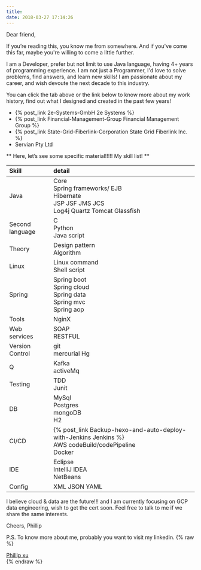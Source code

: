 ```yaml
---
title:  
date: 2018-03-27 17:14:26
---
```


Dear friend, 

  If you’re reading this, you know me from somewhere. 
And if you've come this far, maybe you're willing to come a little further.

I am a Developer, prefer but not limit to use Java language, having 4+ years of programming experience.
I am not just a Programmer, I'd love to solve problems, find answers, and learn new skills!
I am passionate about my career, and wish devoute the next decade to this industry.


You can click the tab above or the link below to know more about my work history, find out what I designed and created in the past few years!

* {% post_link 2e-Systems-GmbH 2e Systems %}
* {% post_link Financial-Management-Group Financial Management Group %}
* {% post_link State-Grid-Fiberlink-Corporation State Grid Fiberlink Inc. %}
* Servian Pty Ltd

** Here, let’s see some specific material!!!!! My skill list! **

|Skill|detail|
|:--|:--|
|Java|Core<br/>Spring frameworks/ EJB<br/>Hibernate<br/>JSP JSF JMS JCS<br/>Log4j Quartz Tomcat Glassfish|
|Second language|C<br/>Python<br/>Java script|
|Theory|Design pattern<br/>Algorithm|
|Linux|Linux command<br/>Shell script|
|Spring|Spring boot<br/>Spring cloud<br/>Spring data<br/>Spring mvc<br/>Spring aop|
|Tools|NginX|
|Web services|SOAP<br/>RESTFUL|
|Version Control|git<br/>mercurial Hg|
|Q|Kafka<br/>activeMq|
|Testing|TDD<br/>Junit|
|DB|MySql<br/>Postgres<br/>mongoDB<br/>H2|
|CI/CD|{% post_link Backup-hexo-and-auto-deploy-with-Jenkins Jenkins %}<br/>AWS codeBuild/codePipeline<br/>Docker|
|IDE|Eclipse<br/>IntelliJ IDEA<br/>NetBeans|
|Config|XML JSON YAML|

I believe cloud & data are the future!!! and I am currently focusing on GCP data engineering, wish to get the cert soon.
Feel free to talk to me if we share the same interests.

Cheers,
Phillip

P.S. To know more about me, probably you want to visit my linkedin.
{% raw %}
<script type="text/javascript" src="https://platform.linkedin.com/badges/js/profile.js" async defer></script>
<div class="LI-profile-badge"  data-version="v1" data-size="medium" data-locale="en_US" data-type="vertical" data-theme="light" data-vanity="phillip-xu"><a class="LI-simple-link" href='https://au.linkedin.com/in/phillip-xu?trk=profile-badge'>Phillip xu</a></div>
{% endraw %}
